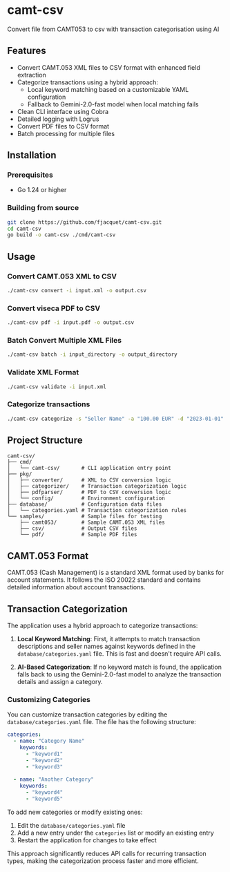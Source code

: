 # camt-csv
Convert file from CAMT053 to csv with transaction categorisation using AI

## Features

- Convert CAMT.053 XML files to CSV format with enhanced field extraction
- Categorize transactions using a hybrid approach:
  - Local keyword matching based on a customizable YAML configuration
  - Fallback to Gemini-2.0-fast model when local matching fails
- Clean CLI interface using Cobra
- Detailed logging with Logrus
- Convert PDF files to CSV format
- Batch processing for multiple files

## Installation

### Prerequisites

- Go 1.24 or higher

### Building from source

```bash
git clone https://github.com/fjacquet/camt-csv.git
cd camt-csv
go build -o camt-csv ./cmd/camt-csv
```

## Usage

### Convert CAMT.053 XML to CSV

```bash
./camt-csv convert -i input.xml -o output.csv
```

### Convert viseca PDF to CSV

```bash
./camt-csv pdf -i input.pdf -o output.csv
```

### Batch Convert Multiple XML Files

```bash
./camt-csv batch -i input_directory -o output_directory
```

### Validate XML Format

```bash
./camt-csv validate -i input.xml
```

### Categorize transactions

```bash
./camt-csv categorize -s "Seller Name" -a "100.00 EUR" -d "2023-01-01" -i "Additional info"
```

## Project Structure

```
camt-csv/
├── cmd/
│   └── camt-csv/       # CLI application entry point
├── pkg/
│   ├── converter/      # XML to CSV conversion logic
│   ├── categorizer/    # Transaction categorization logic
│   ├── pdfparser/      # PDF to CSV conversion logic
│   └── config/         # Environment configuration
├── database/           # Configuration data files
│   └── categories.yaml # Transaction categorization rules
└── samples/            # Sample files for testing
    ├── camt053/        # Sample CAMT.053 XML files
    ├── csv/            # Output CSV files
    └── pdf/            # Sample PDF files
```

## CAMT.053 Format

CAMT.053 (Cash Management) is a standard XML format used by banks for account statements. It follows the ISO 20022 standard and contains detailed information about account transactions.

## Transaction Categorization

The application uses a hybrid approach to categorize transactions:

1. **Local Keyword Matching**: First, it attempts to match transaction descriptions and seller names against keywords defined in the `database/categories.yaml` file. This is fast and doesn't require API calls.

2. **AI-Based Categorization**: If no keyword match is found, the application falls back to using the Gemini-2.0-fast model to analyze the transaction details and assign a category.

### Customizing Categories

You can customize transaction categories by editing the `database/categories.yaml` file. The file has the following structure:

```yaml
categories:
  - name: "Category Name"
    keywords:
      - "keyword1"
      - "keyword2"
      - "keyword3"
  
  - name: "Another Category"
    keywords:
      - "keyword4"
      - "keyword5"
```

To add new categories or modify existing ones:

1. Edit the `database/categories.yaml` file
2. Add a new entry under the `categories` list or modify an existing entry
3. Restart the application for changes to take effect

This approach significantly reduces API calls for recurring transaction types, making the categorization process faster and more efficient.
